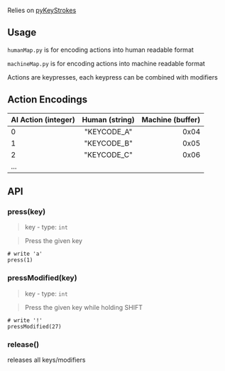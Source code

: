 Relies on [pyKeyStrokes](https://github.com/lolotrgeek/piKeyStrokes)

## Usage
`humanMap.py` is for encoding actions into human readable format

`machineMap.py` is for encoding actions into machine readable format

Actions are keypresses, each keypress can be combined with modifiers

## Action Encodings

| AI Action (integer)  |      Human (string)      |  Machine (buffer) |
|----------|:-------------:|------:|
| 0 |  "KEYCODE_A" | 0x04 |
| 1 |    "KEYCODE_B"  |   0x05 |
| 2 | "KEYCODE_C" |    0x06 |
|...|


## API
### press(key)
> key - type: `int`

> Press the given key

```
# write 'a'
press(1)
```

### pressModified(key)
> key - type: `int`

> Press the given key while holding SHIFT
```
# write '!'
pressModified(27)
```

### release()
releases all keys/modifiers